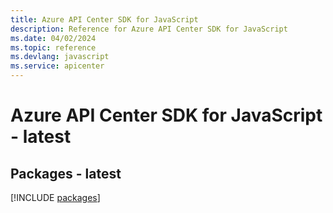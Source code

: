 ```yaml
---
title: Azure API Center SDK for JavaScript
description: Reference for Azure API Center SDK for JavaScript
ms.date: 04/02/2024
ms.topic: reference
ms.devlang: javascript
ms.service: apicenter
---
```

# Azure API Center SDK for JavaScript - latest
## Packages - latest
[!INCLUDE [packages](api-center-index.md)]
